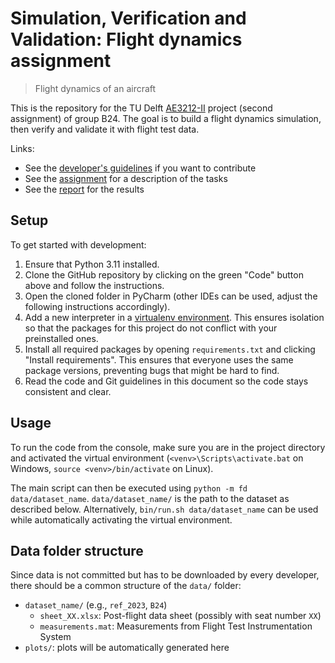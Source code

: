 # Simulation, Verification and Validation: Flight dynamics assignment
> Flight dynamics of an aircraft

This is the repository for the TU Delft [AE3212-II](https://studiegids.tudelft.nl/a101_displayCourse.do?course_id=62266) project (second assignment) of group B24. The goal is to build a flight dynamics simulation, then verify and validate it with flight test data.

Links:
* See the [developer's guidelines](docs/CONTRIBUTING.md) if you want to contribute
* See the [assignment](docs/assignment.pdf) for a description of the tasks
* See the [report](docs/report.pdf) for the results


## Setup
To get started with development:
1. Ensure that Python 3.11 installed.
2. Clone the GitHub repository by clicking on the green "Code" button above and follow the instructions.
3. Open the cloned folder in PyCharm (other IDEs can be used, adjust the following instructions accordingly).
4. Add a new interpreter in a [virtualenv environment](https://docs.python.org/3/tutorial/venv.html). This ensures isolation so that the packages for this project do not conflict with your preinstalled ones.
5. Install all required packages by opening `requirements.txt` and clicking "Install requirements". This ensures that everyone uses the same package versions, preventing bugs that might be hard to find.
6. Read the code and Git guidelines in this document so the code stays consistent and clear.


## Usage
To run the code from the console, make sure you are in the project directory and activated the virtual environment (`<venv>\Scripts\activate.bat` on Windows, `source <venv>/bin/activate` on Linux).

The main script can then be executed using `python -m fd data/dataset_name`. `data/dataset_name/` is the path to the dataset as described below. Alternatively, `bin/run.sh data/dataset_name` can be used while automatically activating the virtual environment.


## Data folder structure
Since data is not committed but has to be downloaded by every developer, there should be a common structure of the `data/` folder:
* `dataset_name/` (e.g., `ref_2023`, `B24`)
  * `sheet_XX.xlsx`: Post-flight data sheet (possibly with seat number `XX`)
  * `measurements.mat`: Measurements from Flight Test Instrumentation System
* `plots/`: plots will be automatically generated here
